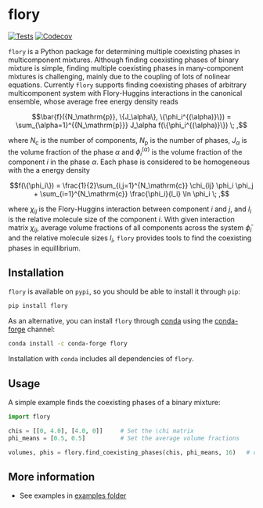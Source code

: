 # flory

[![Tests](https://github.com/qiangyicheng/flory/actions/workflows/python-package.yml/badge.svg)](https://github.com/qiangyicheng/flory/actions/workflows/python-package.yml)
[![Codecov](https://codecov.io/github/qiangyicheng/flory/graph/badge.svg?token=YF3K9ST8XQ)](https://codecov.io/github/qiangyicheng/flory)

`flory` is a Python package for determining multiple coexisting phases in multicomponent mixtures.
Although finding coexisting phases of binary mixture is simple, finding multiple coexisting phases in many-component mixtures is challenging, mainly due to the coupling of lots of nolinear equations.
Currently `flory` supports finding coexisting phases of arbitrary multicomponent system with Flory-Huggins interactions in the canonical ensemble, whose average free energy density reads

$$\bar{f}({N_\mathrm{p}}, \{J_\alpha\}, \{\phi_i^{(\alpha)}\}) = \sum_{\alpha=1}^{{N_\mathrm{p}}} J_\alpha f(\{\phi_i^{(\alpha)}\}) \; ,$$

where $N_\mathrm{c}$ is the number of components, $N_\mathrm{p}$ is the number of phases, $J_\alpha$ is the volume fraction of the phase $\alpha$ and $\phi_i^{(\alpha)}$ is the volume fraction of the component $i$ in the phase $\alpha$.
Each phase is considered to be homogeneous with the a energy density

$$f(\{\phi_i\}) = \frac{1}{2}\sum_{i,j=1}^{N_\mathrm{c}} \chi_{ij} \phi_i \phi_j + \sum_{i=1}^{N_\mathrm{c}} \frac{\phi_i}{l_i} \ln \phi_i \; ,$$

where $\chi_{ij}$ is the Flory-Huggins interaction between component $i$ and $j$, and $l_i$ is the relative molecule size of the component $i$.
With given interaction matrix $\chi_{ij}$, average volume fractions of all components across the system $\bar{\phi}_i$ and the relative molecule sizes $l_i$, `flory` provides tools to find the coexisting phases in equillibrium.

Installation
------------

`flory` is available on `pypi`, so you should be able to install it through `pip`:

```bash
pip install flory
```
As an alternative, you can install `flory` through [conda](https://docs.conda.io/en/latest/)
using the [conda-forge](https://conda-forge.org/) channel:

```bash
conda install -c conda-forge flory
```

Installation with `conda` includes all dependencies of `flory`.

Usage
-----

A simple example finds the coexisting phases of a binary mixture:

```python
import flory

chis = [[0, 4.0], [4.0, 0]]     # Set the \chi matrix
phi_means = [0.5, 0.5]          # Set the average volume fractions

volumes, phis = flory.find_coexisting_phases(chis, phi_means, 16)   # obtain the relative volumes and the compositions of the two coexisting phases
```


More information
----------------
* See examples in [examples folder](https://github.com/qiangyicheng/flory/tree/main/examples)



